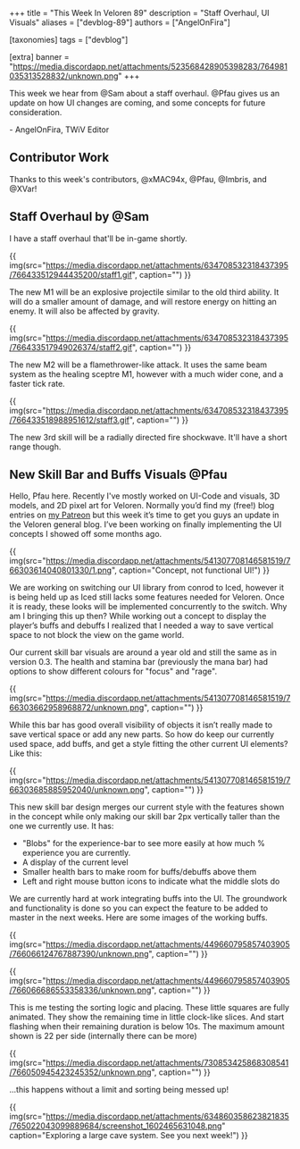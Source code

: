 +++
title = "This Week In Veloren 89"
description = "Staff Overhaul, UI Visuals"
aliases = ["devblog-89"]
authors = ["AngelOnFira"]

[taxonomies]
tags = ["devblog"]

[extra]
banner = "https://media.discordapp.net/attachments/523568428905398283/764981035313528832/unknown.png"
+++

This week we hear from @Sam about a staff overhaul. @Pfau gives us an update on
how UI changes are coming, and some concepts for future consideration.

\- AngelOnFira, TWiV Editor

## Contributor Work

Thanks to this week's contributors, @xMAC94x, @Pfau, @Imbris, and @XVar!

## Staff Overhaul by @Sam

I have a staff overhaul that'll be in-game shortly.

{{
  img(src="https://media.discordapp.net/attachments/634708532318437395/766433512944435200/staff1.gif",
  caption="")
}}

The new M1 will be an explosive projectile similar to the old third ability. It
will do a smaller amount of damage, and will restore energy on hitting an enemy.
It will also be affected by gravity.

{{
  img(src="https://media.discordapp.net/attachments/634708532318437395/766433517949026374/staff2.gif",
  caption="")
}}

The new M2 will be a flamethrower-like attack. It uses the same beam system as
the healing sceptre M1, however with a much wider cone, and a faster tick rate.

{{
  img(src="https://media.discordapp.net/attachments/634708532318437395/766433518988951612/staff3.gif",
  caption="")
}}

The new 3rd skill will be a radially directed fire shockwave. It'll have a short
range though.

## New Skill Bar and Buffs Visuals @Pfau

Hello, Pfau here. Recently I've mostly worked on UI-Code and visuals, 3D models,
and 2D pixel art for Veloren. Normally you’d find my (free!) blog entries on [my
Patreon](https://www.patreon.com/pfau) but this week it’s time to get you guys
an update in the Veloren general blog. I’ve been working on finally implementing
the UI concepts I showed off some months ago.

{{
  img(src="https://media.discordapp.net/attachments/541307708146581519/766303614040801330/1.png",
  caption="Concept, not functional UI!")
}}

We are working on switching our UI library from conrod to Iced, however it is
being held up as Iced still lacks some features needed for Veloren. Once it is
ready, these looks will be implemented concurrently to the switch. Why am I
bringing this up then? While working out a concept to display the player’s buffs
and debuffs I realized that I needed a way to save vertical space to not block
the view on the game world.

Our current skill bar visuals are around a year old and still the same as in
version 0.3. The health and stamina bar (previously the mana bar) had options to
show different colours for "focus" and "rage".

{{
  img(src="https://media.discordapp.net/attachments/541307708146581519/766303662958968872/unknown.png",
  caption="")
}}

While this bar has good overall visibility of objects it isn’t really made to
save vertical space or add any new parts. So how do keep our currently used
space, add buffs, and get a style fitting the other current UI elements? Like
this:

{{
  img(src="https://media.discordapp.net/attachments/541307708146581519/766303685885952040/unknown.png",
  caption="")
}}

This new skill bar design merges our current style with the features shown in
the concept while only making our skill bar 2px vertically taller than the one
we currently use. It has:

- "Blobs" for the experience-bar to see more easily at how much % experience you are
  currently.
- A display of the current level
- Smaller health bars to make room for buffs/debuffs above them
- Left and right mouse button icons to indicate what the middle slots do

We are currently hard at work integrating buffs into the UI. The groundwork and
functionality is done so you can expect the feature to be added to master in the
next weeks. Here are some images of the working buffs.

{{
  img(src="https://media.discordapp.net/attachments/449660795857403905/766066124767887390/unknown.png",
  caption="")
}}

{{
  img(src="https://media.discordapp.net/attachments/449660795857403905/766066686553358336/unknown.png",
  caption="")
}}

This is me testing the sorting logic and placing. These little squares are fully
animated. They show the remaining time in little clock-like slices. And start
flashing when their remaining duration is below 10s. The maximum amount shown is
22 per side (internally there can be more)

{{
  img(src="https://media.discordapp.net/attachments/730853425868308541/766050945423245352/unknown.png",
  caption="")
}}

...this happens without a limit and sorting being messed up!

{{
  img(src="https://media.discordapp.net/attachments/634860358623821835/765022043099889684/screenshot_1602465631048.png"
  caption="Exploring a large cave system. See you next week!")
}}
